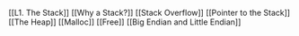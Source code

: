 [[L1. The Stack]]
[[Why a Stack?]]
[[Stack Overflow]]
[[Pointer to the Stack]]
[[The Heap]]
[[Malloc]]
[[Free]]
[[Big Endian and Little Endian]]
